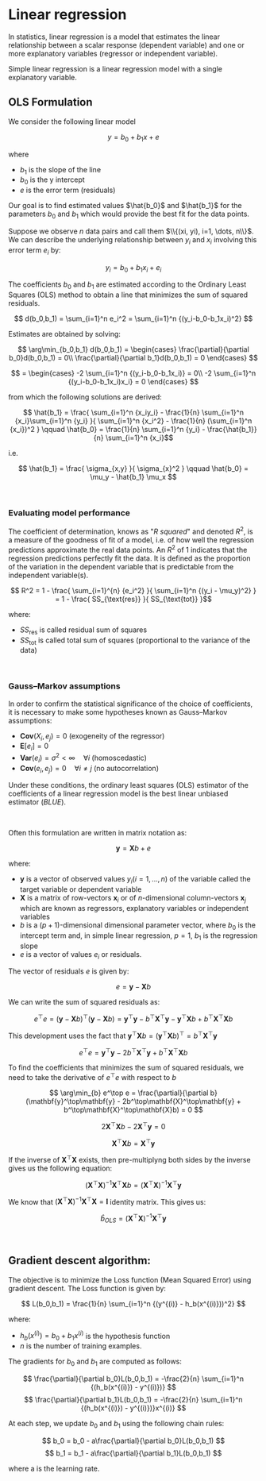 # Linear regression
In statistics, linear regression is a model that estimates the linear relationship between a scalar response (dependent variable) and one or more explanatory variables (regressor or independent variable).

Simple linear regression is a linear regression model with a single explanatory variable.

## OLS Formulation
We consider the following linear model

$$ y = b_0 + b_1x + e $$

where
- $b_1$ is the slope of the line
- $b_0$ is the y intercept
- $e$ is the error term (residuals)

Our goal is to find estimated values $\hat{b_0}$ and $\hat{b_1}$ for the parameters $b_0$ and $b_1$ which would provide the best fit for the data points.

Suppose we observe $n$ data pairs and call them $\\{(xi, yi), i=1, \dots, n\\}$. We can describe the underlying relationship between $y_i$ and $x_i$ involving this error term $e_i$ by:

$$ y_i = b_0 + b_1x_i + e_i $$

The coefficients $b_0$ and $b_1$ are estimated according to the Ordinary Least Squares (OLS) method to obtain a line that minimizes the sum of squared residuals.

$$ d(b_0,b_1) = \sum_{i=1}^n e_i^2 = \sum_{i=1}^n {(y_i-b_0-b_1x_i)^2} $$

Estimates are obtained by solving:

$$ \arg\min_{b_0,b_1} d(b_0,b_1) =
  \begin{cases}
    \frac{\partial}{\partial b_0}d(b_0,b_1) = 0\\
    \frac{\partial}{\partial b_1}d(b_0,b_1) = 0 
  \end{cases} $$
  
$$ = \begin{cases}
    -2 \sum_{i=1}^n {(y_i-b_0-b_1x_i)} = 0\\
    -2 \sum_{i=1}^n {(y_i-b_0-b_1x_i)x_i} = 0 
  \end{cases} $$

from which the following solutions are derived:

$$ \hat{b_1} = \frac{ \sum_{i=1}^n {x_iy_i} - \frac{1}{n} \sum_{i=1}^n {x_i}\sum_{i=1}^n {y_i} }{ \sum_{i=1}^n {x_i^2} - \frac{1}{n} (\sum_{i=1}^n {x_i})^2 } \qquad \hat{b_0} = \frac{1}{n} \sum_{i=1}^n {y_i} - \frac{\hat{b_1}}{n} \sum_{i=1}^n {x_i}$$

i.e. 

$$ \hat{b_1} = \frac{ \sigma_{x,y} }{ \sigma_{x}^2 } \qquad \hat{b_0} = \mu_y - \hat{b_1} \mu_x $$

&nbsp;

### Evaluating model performance
The coefficient of determination, knows as "_R squared_" and denoted $R^2$, is a measure of the goodness of fit of a model, i.e. of how well the regression predictions approximate the real data points. An $R^2$ of 1 indicates that the regression predictions perfectly fit the data. It is defined as the proportion of the variation in the dependent variable that is predictable from the independent variable(s).

$$ R^2 = 1 - \frac{ \sum_{i=1}^{n} {e_i^2} }{ \sum_{i=1}^n {(y_i - \mu_y)^2} } = 1 - \frac{ SS_{\text{res}} }{ SS_{\text{tot}} }$$

where:
- $SS_\text{res}$ is called residual sum of squares
- $SS_\text{tot}$ is called total sum of squares (proportional to the variance of the data)

&nbsp;

### Gauss–Markov assumptions
In order to confirm the statistical significance of the choice of coefficients, it is necessary to make some hypotheses known as Gauss–Markov assumptions:
- $\mathbf{Cov}(X_i,e_j)=0$ (exogeneity of the regressor)
- $\mathbf{E}[e_i]=0$
- $\mathbf{Var}(e_i)=\sigma^2 \lt \infty \quad \forall i$ (homoscedastic)
- $\mathbf{Cov}(e_i,e_j)=0 \quad \forall i \neq j$ (no autocorrelation)

Under these conditions, the ordinary least squares (OLS) estimator of the coefficients of a linear regression model is the best linear unbiased estimator (_BLUE_).

&nbsp;

Often this formulation are written in matrix notation as:

$$ \mathbf{y} = \mathbf{X}b + e $$

where:
- $\mathbf{y}$ is a vector of observed values $y_i (i=1, \dots, n)$ of the variable called the target variable or dependent variable
- $\mathbf{X}$ is a matrix of row-vectors $\mathbf{x}_i$ or of $n$-dimensional column-vectors $\mathbf{x}_j$ which are known as regressors, explanatory variables or independent variables
- $b$ is a $(p+1)$-dimensional dimensional parameter vector, where $b_0$ is the intercept term and, in simple linear regression, $p=1$, $b_1$ is the regression slope
- $e$ is a vector of values $e_i$ or residuals.

The vector of residuals $e$ is given by:

$$ e = \mathbf{y} - \mathbf{X}b $$

We can write the sum of squared residuals as:

$$ e^\top e = (\mathbf{y} - \mathbf{X}b)^\top(\mathbf{y} - \mathbf{X}b) = \mathbf{y}^\top\mathbf{y} - b^\top\mathbf{X}^\top\mathbf{y} - \mathbf{y}^\top\mathbf{X}b + b^\top\mathbf{X}^\top\mathbf{X}b $$

This development uses the fact that $\mathbf{y}^\top\mathbf{X}b = (\mathbf{y}^\top\mathbf{X}b)^\top = b^\top\mathbf{X}^\top\mathbf{y}$

$$ e^\top e = \mathbf{y}^\top\mathbf{y} - 2b^\top\mathbf{X}^\top\mathbf{y} + b^\top\mathbf{X}^\top\mathbf{X}b $$

To find the coefficients that minimizes the sum of squared residuals, we need to take the derivative of $e^\top e$ with respect to $b$

$$ \arg\min_{b} e^\top e = \frac{\partial}{\partial b} (\mathbf{y}^\top\mathbf{y} - 2b^\top\mathbf{X}^\top\mathbf{y} + b^\top\mathbf{X}^\top\mathbf{X}b) = 0 $$

$$ 2\mathbf{X}^\top\mathbf{X}b -2\mathbf{X}^\top\mathbf{y} = 0 $$

$$ \mathbf{X}^\top\mathbf{X}b = \mathbf{X}^\top\mathbf{y} $$

If the inverse of $\mathbf{X}^\top\mathbf{X}$ exists, then pre-multiplyng both sides by the inverse gives us the following equation:

$$ (\mathbf{X}^\top\mathbf{X})^{-1}\mathbf{X}^\top\mathbf{X}b = (\mathbf{X}^\top\mathbf{X})^{-1}\mathbf{X}^\top\mathbf{y} $$

We know that $(\mathbf{X}^\top\mathbf{X})^{-1} \mathbf{X}^\top\mathbf{X} = \mathbf{I}$ identity matrix. This gives us:

$$ \hat{b}_{OLS} = (\mathbf{X}^\top\mathbf{X})^{-1}\mathbf{X}^\top\mathbf{y} $$

&nbsp;

## Gradient descent algorithm:
The objective is to minimize the Loss function (Mean Squared Error) using gradient descent. The Loss function is given by:

$$ L(b_0,b_1) = \frac{1}{n} \sum_{i=1}^n {(y^{(i)} - h_b(x^{(i)}))^2} $$

where:
- $h_b(x^{(i)}) = b_0 + b_1x^{(i)}$ is the hypothesis function
- $n$ is the number of training examples.

The gradients for $b_0$ and $b_1$ are computed as follows:

$$ \frac{\partial}{\partial b_0}L(b_0,b_1) = -\frac{2}{n} \sum_{i=1}^n {(h_b(x^{(i)}) - y^{(i)})} $$
$$ \frac{\partial}{\partial b_1}L(b_0,b_1) = -\frac{2}{n} \sum_{i=1}^n {(h_b(x^{(i)}) - y^{(i)})}x^{(i)} $$

At each step, we update $b_0$ and $b_1$ using the following chain rules:

$$ b_0 = b_0 - a\frac{\partial}{\partial b_0}L(b_0,b_1) $$
$$ b_1 = b_1 - a\frac{\partial}{\partial b_1}L(b_0,b_1) $$

where a is the learning rate.
